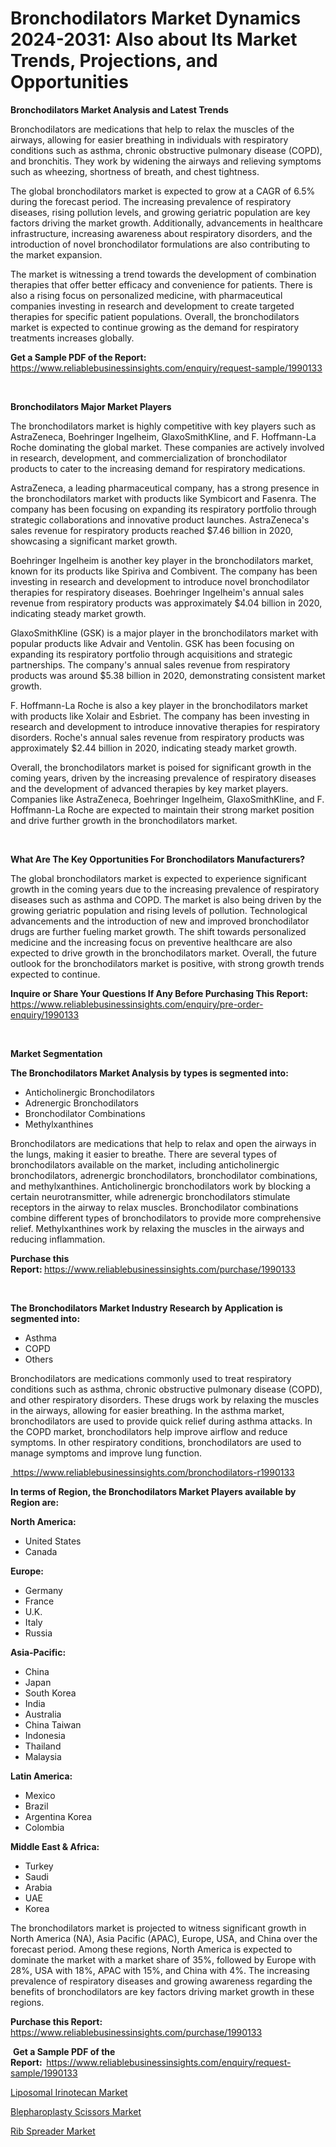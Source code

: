 <p><h1>Bronchodilators Market Dynamics 2024-2031: Also about Its Market Trends, Projections, and Opportunities</h1></p><p><strong>Bronchodilators Market Analysis and Latest Trends</strong></p>
<p><p>Bronchodilators are medications that help to relax the muscles of the airways, allowing for easier breathing in individuals with respiratory conditions such as asthma, chronic obstructive pulmonary disease (COPD), and bronchitis. They work by widening the airways and relieving symptoms such as wheezing, shortness of breath, and chest tightness.</p><p>The global bronchodilators market is expected to grow at a CAGR of 6.5% during the forecast period. The increasing prevalence of respiratory diseases, rising pollution levels, and growing geriatric population are key factors driving the market growth. Additionally, advancements in healthcare infrastructure, increasing awareness about respiratory disorders, and the introduction of novel bronchodilator formulations are also contributing to the market expansion.</p><p>The market is witnessing a trend towards the development of combination therapies that offer better efficacy and convenience for patients. There is also a rising focus on personalized medicine, with pharmaceutical companies investing in research and development to create targeted therapies for specific patient populations. Overall, the bronchodilators market is expected to continue growing as the demand for respiratory treatments increases globally.</p></p>
<p><strong>Get a Sample PDF of the Report:&nbsp;</strong> <a href="https://www.reliablebusinessinsights.com/enquiry/request-sample/1990133">https://www.reliablebusinessinsights.com/enquiry/request-sample/1990133</a></p>
<p>&nbsp;</p>
<p><strong>Bronchodilators Major Market Players</strong></p>
<p><p>The bronchodilators market is highly competitive with key players such as AstraZeneca, Boehringer Ingelheim, GlaxoSmithKline, and F. Hoffmann-La Roche dominating the global market. These companies are actively involved in research, development, and commercialization of bronchodilator products to cater to the increasing demand for respiratory medications.</p><p>AstraZeneca, a leading pharmaceutical company, has a strong presence in the bronchodilators market with products like Symbicort and Fasenra. The company has been focusing on expanding its respiratory portfolio through strategic collaborations and innovative product launches. AstraZeneca's sales revenue for respiratory products reached $7.46 billion in 2020, showcasing a significant market growth.</p><p>Boehringer Ingelheim is another key player in the bronchodilators market, known for its products like Spiriva and Combivent. The company has been investing in research and development to introduce novel bronchodilator therapies for respiratory diseases. Boehringer Ingelheim's annual sales revenue from respiratory products was approximately $4.04 billion in 2020, indicating steady market growth.</p><p>GlaxoSmithKline (GSK) is a major player in the bronchodilators market with popular products like Advair and Ventolin. GSK has been focusing on expanding its respiratory portfolio through acquisitions and strategic partnerships. The company's annual sales revenue from respiratory products was around $5.38 billion in 2020, demonstrating consistent market growth.</p><p>F. Hoffmann-La Roche is also a key player in the bronchodilators market with products like Xolair and Esbriet. The company has been investing in research and development to introduce innovative therapies for respiratory disorders. Roche's annual sales revenue from respiratory products was approximately $2.44 billion in 2020, indicating steady market growth.</p><p>Overall, the bronchodilators market is poised for significant growth in the coming years, driven by the increasing prevalence of respiratory diseases and the development of advanced therapies by key market players. Companies like AstraZeneca, Boehringer Ingelheim, GlaxoSmithKline, and F. Hoffmann-La Roche are expected to maintain their strong market position and drive further growth in the bronchodilators market.</p></p>
<p>&nbsp;</p>
<p><strong>What Are The Key Opportunities For Bronchodilators Manufacturers?</strong></p>
<p><p>The global bronchodilators market is expected to experience significant growth in the coming years due to the increasing prevalence of respiratory diseases such as asthma and COPD. The market is also being driven by the growing geriatric population and rising levels of pollution. Technological advancements and the introduction of new and improved bronchodilator drugs are further fueling market growth. The shift towards personalized medicine and the increasing focus on preventive healthcare are also expected to drive growth in the bronchodilators market. Overall, the future outlook for the bronchodilators market is positive, with strong growth trends expected to continue.</p></p>
<p><strong>Inquire or Share Your Questions If Any Before Purchasing This Report:</strong> <a href="https://www.reliablebusinessinsights.com/enquiry/pre-order-enquiry/1990133">https://www.reliablebusinessinsights.com/enquiry/pre-order-enquiry/1990133</a></p>
<p>&nbsp;</p>
<p><strong>Market Segmentation</strong></p>
<p><strong>The Bronchodilators Market Analysis by types is segmented into:</strong></p>
<p><ul><li>Anticholinergic Bronchodilators</li><li>Adrenergic Bronchodilators</li><li>Bronchodilator Combinations</li><li>Methylxanthines</li></ul></p>
<p><p>Bronchodilators are medications that help to relax and open the airways in the lungs, making it easier to breathe. There are several types of bronchodilators available on the market, including anticholinergic bronchodilators, adrenergic bronchodilators, bronchodilator combinations, and methylxanthines. Anticholinergic bronchodilators work by blocking a certain neurotransmitter, while adrenergic bronchodilators stimulate receptors in the airway to relax muscles. Bronchodilator combinations combine different types of bronchodilators to provide more comprehensive relief. Methylxanthines work by relaxing the muscles in the airways and reducing inflammation.</p></p>
<p><strong>Purchase this Report:&nbsp;</strong><a href="https://www.reliablebusinessinsights.com/purchase/1990133">https://www.reliablebusinessinsights.com/purchase/1990133</a></p>
<p>&nbsp;</p>
<p><strong>The Bronchodilators Market Industry Research by Application is segmented into:</strong></p>
<p><ul><li>Asthma</li><li>COPD</li><li>Others</li></ul></p>
<p><p>Bronchodilators are medications commonly used to treat respiratory conditions such as asthma, chronic obstructive pulmonary disease (COPD), and other respiratory disorders. These drugs work by relaxing the muscles in the airways, allowing for easier breathing. In the asthma market, bronchodilators are used to provide quick relief during asthma attacks. In the COPD market, bronchodilators help improve airflow and reduce symptoms. In other respiratory conditions, bronchodilators are used to manage symptoms and improve lung function.</p></p>
<p><a href="https://www.reliablebusinessinsights.com/bronchodilators-r1990133">&nbsp;https://www.reliablebusinessinsights.com/bronchodilators-r1990133</a></p>
<p><strong>In terms of Region, the Bronchodilators Market Players available by Region are:</strong></p>
<p>
    <p> <strong> North America: </strong>
        <ul>
            <li>United States</li>
            <li>Canada</li>
        </ul>
        </p> 
    <p> <strong> Europe: </strong>
        <ul>
            <li>Germany</li>
            <li>France</li>
            <li>U.K.</li>
            <li>Italy</li>
            <li>Russia</li>
        </ul>
        </p> 
    <p> <strong> Asia-Pacific: </strong>
        <ul>
            <li>China</li>
            <li>Japan</li>
            <li>South Korea</li>
            <li>India</li>
            <li>Australia</li>
            <li>China Taiwan</li>
            <li>Indonesia</li>
            <li>Thailand</li>
            <li>Malaysia</li>
        </ul>
        </p> 
    <p> <strong> Latin America: </strong>
        <ul>
            <li>Mexico</li>
            <li>Brazil</li>
            <li>Argentina Korea</li>
            <li>Colombia</li>
        </ul>
        </p> 
    <p> <strong> Middle East & Africa: </strong>
        <ul>
            <li>Turkey</li>
            <li>Saudi</li>
            <li>Arabia</li>
            <li>UAE</li>
            <li>Korea</li>
        </ul>
    </p>
    </p>
<p><p>The bronchodilators market is projected to witness significant growth in North America (NA), Asia Pacific (APAC), Europe, USA, and China over the forecast period. Among these regions, North America is expected to dominate the market with a market share of 35%, followed by Europe with 28%, USA with 18%, APAC with 15%, and China with 4%. The increasing prevalence of respiratory diseases and growing awareness regarding the benefits of bronchodilators are key factors driving market growth in these regions.</p></p>
<p><strong>Purchase this Report: </strong><a href="https://www.reliablebusinessinsights.com/purchase/1990133">https://www.reliablebusinessinsights.com/purchase/1990133</a></p>
<p>&nbsp;<strong>Get a Sample PDF of the Report:&nbsp;&nbsp;</strong><a href="https://www.reliablebusinessinsights.com/enquiry/request-sample/1990133">https://www.reliablebusinessinsights.com/enquiry/request-sample/1990133</a></p>
<p><strong></strong></p>
<p><p><a href="https://github.com/prosalinda88/Market-Research-Report-List-5/blob/main/liposomal-irinotecan-market.md">Liposomal Irinotecan Market</a></p><p><a href="https://view.publitas.com/reportprime-1/global-blepharoplasty-scissors-industry-types-applications-market-players-regional-growth-analysis-and-future-scenarios-2024-2031/">Blepharoplasty Scissors Market</a></p><p><a href="https://view.publitas.com/reportprime-1/rib-spreader-market-global-market-share-and-ranking-overall-sales-and-demand-forecast-2024-2031/">Rib Spreader Market</a></p></p>